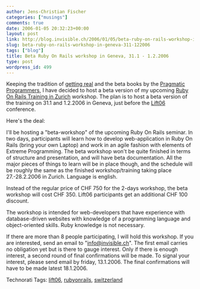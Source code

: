 ```yaml
---
author: Jens-Christian Fischer
categories: ["musings"]
comments: true
date: 2006-01-05 20:32:23+00:00
layout: post
link: http://blog.invisible.ch/2006/01/05/beta-ruby-on-rails-workshop-in-geneva-311-122006/
slug: beta-ruby-on-rails-workshop-in-geneva-311-122006
tags: ["blog"]
title: Beta Ruby On Rails workshop in Geneva, 31.1 - 1.2.2006
type: post
wordpress_id: 499
---
```


Keeping the tradition of [getting real][1] and the beta books by the [Pragmatic Programmers][2], I have decided to host a beta version of my upcoming [Ruby On Rails Training in Zurich][3] workshop. The plan is to host a beta version of the training on 31.1 and 1.2.2006 in Geneva, just before the [Lift06][4] conference.

Here's the deal:

I'll be hosting a "beta-workshop" of the upcoming Ruby On Rails seminar. In two days, participants will learn how to develop web-application in Ruby On Rails (bring your own Laptop) and work in an agile fashion with elements of Extreme Programming. The beta workshop won't be quite finished in terms of structure and presentation, and will have beta documentation. All the major pieces of things to learn will be in place though, and the schedule will be roughly the same as the finished  workshop/training taking place 27.-28.2.2006 in Zurich. Language is english.

Instead of the regular price of CHF 750 for the 2-days workshop, the beta workshop will cost CHF 350. Lift06 participants get an additional CHF 100 discount.

The workshop is intended for web-developers that have experience with database-driven websites with knowledge of a programming language and object-oriented skills. Ruby knowledge is not necessary.

If there are more than 8 people participating, I will hold this workshop. If you are interested, send an email to "info@invisible.ch". The first email carries no obligation yet but is there to gauge interest. Only if there is enough interest, a second round of final confirmations will be made. To signal your interest, please send email by friday, 13.1.2006. The final confirmations will have to be made latest 18.1.2006.



[1]: http://37signals.com/svn/archives2/getting_real_release_something_today.php
[2]: http://pragmaticprogrammer.com/
[3]: http://blog.invisible.ch/2006/01/05/ruby-on-rails-training-in-zurich/
[4]: http://www.lift06.org



Technorati Tags: [lift06](http://www.technorati.com/tag/lift06), [rubyonrails](http://www.technorati.com/tag/rubyonrails), [switzerland](http://www.technorati.com/tag/switzerland)
